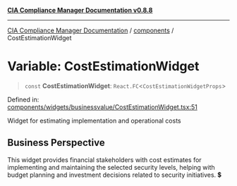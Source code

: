 [**CIA Compliance Manager Documentation v0.8.8**](../../README.md)

***

[CIA Compliance Manager Documentation](../../modules.md) / [components](../README.md) / CostEstimationWidget

# Variable: CostEstimationWidget

> `const` **CostEstimationWidget**: `React.FC`\<`CostEstimationWidgetProps`\>

Defined in: [components/widgets/businessvalue/CostEstimationWidget.tsx:51](https://github.com/Hack23/cia-compliance-manager/blob/67855c73d041b21b5f90a46884e0e48cd0961cda/src/components/widgets/businessvalue/CostEstimationWidget.tsx#L51)

Widget for estimating implementation and operational costs

## Business Perspective

This widget provides financial stakeholders with cost estimates
for implementing and maintaining the selected security levels,
helping with budget planning and investment decisions related
to security initiatives. 💲
